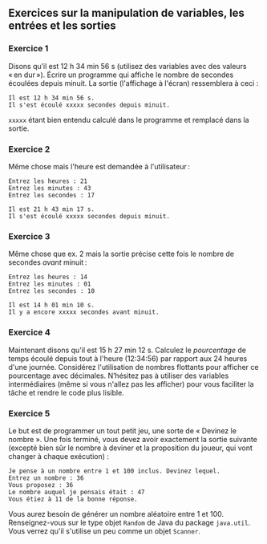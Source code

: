 ## Exercices sur la manipulation de variables, les entrées et les sorties

### Exercice 1

Disons qu’il est 12 h 34 min 56 s (utilisez des variables avec des valeurs « en dur »). Écrire un programme qui affiche le nombre de secondes écoulées depuis minuit. La sortie (l'affichage à l'écran) ressemblera à ceci :

```
Il est 12 h 34 min 56 s.
Il s'est écoulé xxxxx secondes depuis minuit.
```

`xxxxx` étant bien entendu calculé dans le programme et remplacé dans la sortie.

### Exercice 2

Même chose mais l'heure est demandée à l'utilisateur :

```
Entrez les heures : 21
Entrez les minutes : 43
Entrez les secondes : 17

Il est 21 h 43 min 17 s.
Il s'est écoulé xxxxx secondes depuis minuit.
```

### Exercice 3

Même chose que ex. 2 mais la sortie précise cette fois le nombre de secondes _avant_ minuit :

```
Entrez les heures : 14
Entrez les minutes : 01
Entrez les secondes : 10

Il est 14 h 01 min 10 s.
Il y a encore xxxxx secondes avant minuit.
```

### Exercice 4

Maintenant disons qu'il est 15 h 27 min 12 s. Calculez le _pourcentage_ de temps écoulé depuis tout à l'heure (12:34:56) par rapport aux 24 heures d'une journée. Considérez l'utilisation de nombres flottants pour afficher ce pourcentage avec décimales. N’hésitez pas à utiliser des variables intermédiaires (même si vous n'allez pas les afficher) pour vous faciliter la tâche et rendre le code plus lisible.

### Exercice 5

Le but est de programmer un tout petit jeu, une sorte de « Devinez le nombre ». Une fois terminé, vous devez avoir exactement la sortie suivante (excepté bien sûr le nombre à deviner et la proposition du joueur, qui vont changer à chaque exécution) :

```
Je pense à un nombre entre 1 et 100 inclus. Devinez lequel.
Entrez un nombre : 36
Vous proposez : 36
Le nombre auquel je pensais était : 47
Vous étiez à 11 de la bonne réponse.
```

Vous aurez besoin de générer un nombre aléatoire entre 1 et 100. Renseignez-vous sur le type objet `Random` de Java du package `java.util`. Vous verrez qu'il s'utilise un peu comme un objet `Scanner`.